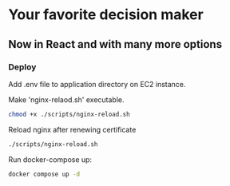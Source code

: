 # Your favorite decision maker
## Now in React and with many more options

### Deploy

Add .env file to application directory on EC2 instance.

Make 'nginx-relaod.sh' executable.
```sh
chmod +x ./scripts/nginx-reload.sh
```

Reload nginx after renewing certificate
```sh
./scripts/nginx-reload.sh
```

Run docker-compose up:
```sh
docker compose up -d
```